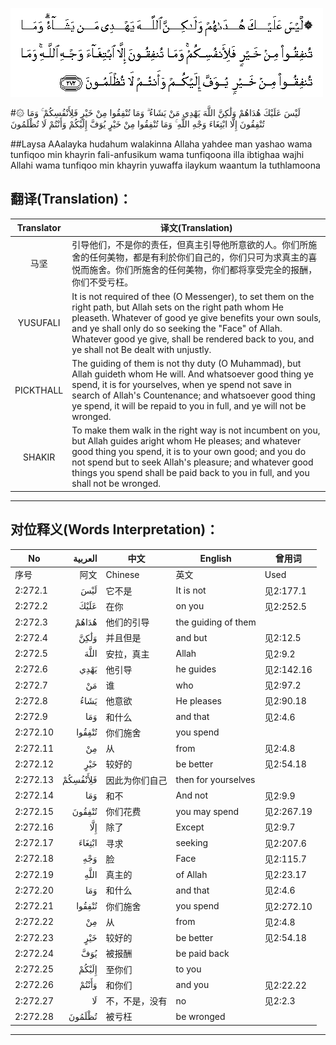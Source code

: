 ![002:272](images/002_272.gif)

#۞ لَيْسَ عَلَيْكَ هُدَاهُمْ وَلَٰكِنَّ اللَّهَ يَهْدِي مَنْ يَشَاءُ ۗ وَمَا تُنْفِقُوا مِنْ خَيْرٍ فَلِأَنْفُسِكُمْ ۚ وَمَا تُنْفِقُونَ إِلَّا ابْتِغَاءَ وَجْهِ اللَّهِ ۚ وَمَا تُنْفِقُوا مِنْ خَيْرٍ يُوَفَّ إِلَيْكُمْ وَأَنْتُمْ لَا تُظْلَمُونَ 

##Laysa AAalayka hudahum walakinna Allaha yahdee man yashao wama tunfiqoo min khayrin fali-anfusikum wama tunfiqoona illa ibtighaa wajhi Allahi wama tunfiqoo min khayrin yuwaffa ilaykum waantum la tuthlamoona 

## 翻译(Translation)：

| Translator | 译文(Translation)                                            |
| :--------: | ------------------------------------------------------------ |
|    马坚    | 引导他们，不是你的责任，但真主引导他所意欲的人。你们所施舍的任何美物，都是有利於你们自己的，你们只可为求真主的喜悦而施舍。你们所施舍的任何美物，你们都将享受完全的报酬，你们不受亏枉。 |
|  YUSUFALI  | It is not required of thee (O Messenger), to set them on the right path, but Allah sets on the right path whom He pleaseth. Whatever of good ye give benefits your own souls, and ye shall only do so seeking the "Face" of Allah. Whatever good ye give, shall be rendered back to you, and ye shall not Be dealt with unjustly. |
| PICKTHALL  | The guiding of them is not thy duty (O Muhammad), but Allah guideth whom He will. And whatsoever good thing ye spend, it is for yourselves, when ye spend not save in search of Allah's Countenance; and whatsoever good thing ye spend, it will be repaid to you in full, and ye will not be wronged. |
|   SHAKIR   | To make them walk in the right way is not incumbent on you, but Allah guides aright whom He pleases; and whatever good thing you spend, it is to your own good; and you do not spend but to seek Allah's pleasure; and whatever good things you spend shall be paid back to you in full, and you shall not be wronged. |



---

## 对位释义(Words Interpretation)：

| No   | العربية | 中文    | English | 曾用词 |
| ---- | ------: | ------- | ------- | ------ |
| 序号 |    阿文 | Chinese | 英文    | Used   |
| 2:272.1  | لَيْسَ      | 它不是         | It is not           | 见2:177.1  |
| 2:272.2  | عَلَيْكَ     | 在你           | on you              | 见2:252.5  |
| 2:272.3  | هُدَاهُمْ    | 他们的引导     | the guiding of them |            |
| 2:272.4  | وَلَٰكِنَّ     | 并且但是       | and but             | 见2:12.5   |
| 2:272.5  | اللَّهَ     | 安拉，真主     | Allah               | 见2:9.2 |
| 2:272.6  | يَهْدِي     | 他引导         | he guides           | 见2:142.16 |
| 2:272.7  | مَنْ       | 谁             | who                 | 见2:97.2   |
| 2:272.8  | يَشَاءُ     | 他意欲         | He pleases          | 见2:90.18  |
| 2:272.9  | وَمَا      | 和什么         | and that            | 见2:4.6    |
| 2:272.10 | تُنْفِقُوا   | 你们施舍       | you spend           |            |
| 2:272.11 | مِنْ       | 从             | from                | 见2:4.8    |
| 2:272.12 | خَيْرٍ      | 较好的         | be better           | 见2:54.18  |
| 2:272.13 | فَلِأَنْفُسِكُمْ | 因此为你们自己 | then for yourselves |            |
| 2:272.14 | وَمَا      | 和不           | And not             | 见2:9.9    |
| 2:272.15 | تُنْفِقُونَ   | 你们花费       | you may spend       | 见2:267.19 |
| 2:272.16 | إِلَّا      | 除了           | Except              | 见2:9.7    |
| 2:272.17 | ابْتِغَاءَ   | 寻求           | seeking             | 见2:207.6  |
| 2:272.18 | وَجْهِ      | 脸             | Face                | 见2:115.7  |
| 2:272.19 |     اللَّهِ | 真主的         | of Allah            | 见2:23.17  |
| 2:272.20 | وَمَا      | 和什么         | and that            | 见2:4.6    |
| 2:272.21 | تُنْفِقُوا   | 你们施舍       | you spend           | 见2:272.10 |
| 2:272.22 | مِنْ       | 从             | from                | 见2:4.8    |
| 2:272.23 | خَيْرٍ      | 较好的         | be better           | 见2:54.18  |
| 2:272.24 | يُوَفَّ      | 被报酬         | be paid back        |            |
| 2:272.25 | إِلَيْكُمْ    | 至你们         | to you              |            |
| 2:272.26 | وَأَنْتُمْ    | 和你们         | and you             | 见2:22.22  |
| 2:272.27 | لَا       | 不，不是，没有 | no                  | 见2:2.3    |
| 2:272.28 | تُظْلَمُونَ   | 被亏枉         | be wronged          |            |

---
